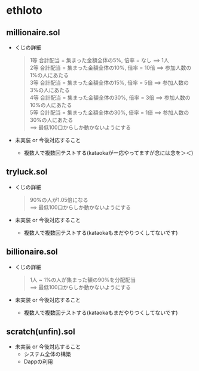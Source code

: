# ethloto

## millionaire.sol  
- くじの詳細  
	> 1等  合計配当 = 集まった金額全体の5%,  倍率 = なし  ==> 1人  
	> 2等  合計配当 = 集まった金額全体の10%,  倍率 = 10倍  ==>  参加人数の1%の人にあたる  
	> 3等  合計配当 = 集まった金額全体の15%,  倍率 = 5倍  ==>  参加人数の3%の人にあたる  
	> 4等  合計配当 = 集まった金額全体の30%,  倍率 = 3倍  ==>  参加人数の10%の人にあたる  
	> 5等  合計配当 = 集まった金額全体の30%,  倍率 = 1倍  ==>  参加人数の30%の人にあたる  
	> ==> 最低100口からしか動かないようにする  


- 未実装 or 今後対応すること  
	- 複数人で複数回テストする(kataokaが一応やってますが念には念を＞＜)  



## tryluck.sol  
- くじの詳細  
	> 90%の人が1.05倍になる  
	> ==> 最低100口からしか動かないようにする  


- 未実装 or 今後対応すること  
	- 複数人で複数回テストする(kataokaもまだやりつくしてないです)  



## billionaire.sol  
- くじの詳細  
	> 1人 ~ 1%の人が集まった額の90%を分配配当  
	> ==> 最低100口からしか動かないようにする  


- 未実装 or 今後対応すること  
	- 複数人で複数回テストする(kataokaもまだやりつくしてないです)  



## scratch(unfin).sol 
- 未実装 or 今後対応すること  
	- システム全体の構築  
	- Dappの利用  


